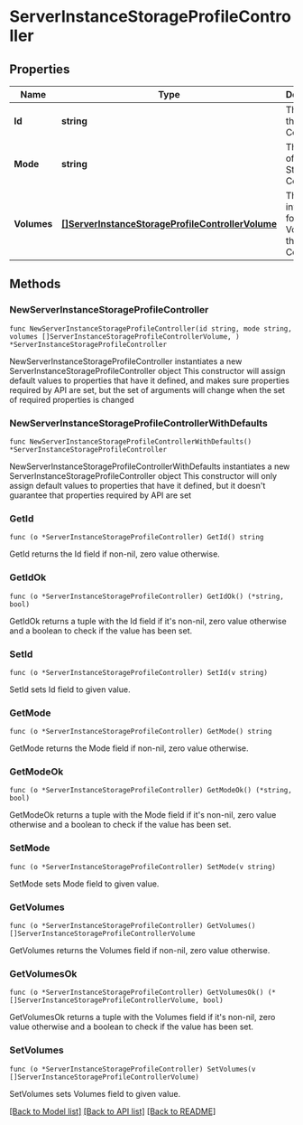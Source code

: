 # ServerInstanceStorageProfileController

## Properties

Name | Type | Description | Notes
------------ | ------------- | ------------- | -------------
**Id** | **string** | The id of the Storage Controller. | 
**Mode** | **string** | The mode of the Storage Controller. | 
**Volumes** | [**[]ServerInstanceStorageProfileControllerVolume**](ServerInstanceStorageProfileControllerVolume.md) | The information for each Volume of the Storage Controller. | 

## Methods

### NewServerInstanceStorageProfileController

`func NewServerInstanceStorageProfileController(id string, mode string, volumes []ServerInstanceStorageProfileControllerVolume, ) *ServerInstanceStorageProfileController`

NewServerInstanceStorageProfileController instantiates a new ServerInstanceStorageProfileController object
This constructor will assign default values to properties that have it defined,
and makes sure properties required by API are set, but the set of arguments
will change when the set of required properties is changed

### NewServerInstanceStorageProfileControllerWithDefaults

`func NewServerInstanceStorageProfileControllerWithDefaults() *ServerInstanceStorageProfileController`

NewServerInstanceStorageProfileControllerWithDefaults instantiates a new ServerInstanceStorageProfileController object
This constructor will only assign default values to properties that have it defined,
but it doesn't guarantee that properties required by API are set

### GetId

`func (o *ServerInstanceStorageProfileController) GetId() string`

GetId returns the Id field if non-nil, zero value otherwise.

### GetIdOk

`func (o *ServerInstanceStorageProfileController) GetIdOk() (*string, bool)`

GetIdOk returns a tuple with the Id field if it's non-nil, zero value otherwise
and a boolean to check if the value has been set.

### SetId

`func (o *ServerInstanceStorageProfileController) SetId(v string)`

SetId sets Id field to given value.


### GetMode

`func (o *ServerInstanceStorageProfileController) GetMode() string`

GetMode returns the Mode field if non-nil, zero value otherwise.

### GetModeOk

`func (o *ServerInstanceStorageProfileController) GetModeOk() (*string, bool)`

GetModeOk returns a tuple with the Mode field if it's non-nil, zero value otherwise
and a boolean to check if the value has been set.

### SetMode

`func (o *ServerInstanceStorageProfileController) SetMode(v string)`

SetMode sets Mode field to given value.


### GetVolumes

`func (o *ServerInstanceStorageProfileController) GetVolumes() []ServerInstanceStorageProfileControllerVolume`

GetVolumes returns the Volumes field if non-nil, zero value otherwise.

### GetVolumesOk

`func (o *ServerInstanceStorageProfileController) GetVolumesOk() (*[]ServerInstanceStorageProfileControllerVolume, bool)`

GetVolumesOk returns a tuple with the Volumes field if it's non-nil, zero value otherwise
and a boolean to check if the value has been set.

### SetVolumes

`func (o *ServerInstanceStorageProfileController) SetVolumes(v []ServerInstanceStorageProfileControllerVolume)`

SetVolumes sets Volumes field to given value.



[[Back to Model list]](../README.md#documentation-for-models) [[Back to API list]](../README.md#documentation-for-api-endpoints) [[Back to README]](../README.md)


